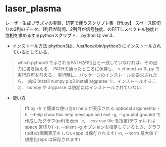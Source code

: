 # laser_plasma
レーザー生成プラズマの実験、研究で使うスクリプト集
【fft.py】
スペース区切りの2列のデータ、1列目が時間、2列目が信号強度、のFFTしスペクトル強度と位相を求めるするpythonスクリプト．
python は ver.3．

* インストール方法
phython3は、/usr/loca/bin/python3 にインストールされているとしている．
 > which python3
で示されるPATHが1行目と一致していなければ、その出力に書き換える．
PATHの通ったところに保存し、
    > chmod +x fft.py
で実行許可を与える．
実行時に、パッケージのインストールを要求されたら、
   > pip3 install numpy
   > pip3 install argparse 
で、インストールすること． numpy や argparse は初期にはインストールされていない．
* 使い方
  > fft.py -h
で簡単な使い方の help が表示される
optional arguments:
  -h, --help     show this help message and exit
  -g, --gnuplot  gnuplot で作成したグラフ(pdf)を表示
  -c, --csv      csv file を指定(デフォルトは space 区切り)
  -s, --silent   -g オプションを指定しているとき、グラフ(pdf)の画面表示をしない(eps は保存されます)
  -n, --norm     最大値で規格化(eps は保存されます)
  
